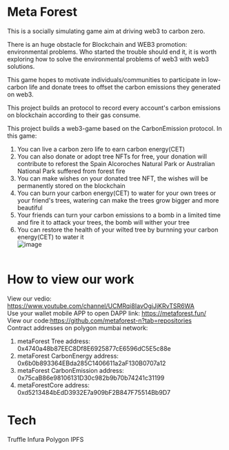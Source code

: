 # Meta Forest<br>
This is a socially simulating game aim at driving web3 to carbon zero.    
    
There is an huge obstacle for Blockchain and WEB3 promotion: environmental problems.  Who started the trouble should end it, it is worth exploring how to solve the environmental problems of web3 with web3 solutions.     
      
This game hopes to motivate individuals/communities to participate in low-carbon life and donate trees to offset the carbon emissions they generated on web3.    
    
This project builds an protocol to record every account's carbon emissions on blockchain according to their gas consume. <br>

This project builds a web3-game based on the CarbonEmission protocol. In this game:<br>
1) You can live a carbon zero life to earn carbon energy(CET) <br>
2) You can also donate or adopt tree NFTs for free, your donation will contribute to reforest the Spain Alcoroches Natural Park or Australian National Park suffered from forest fire<br>
3) You can make wishes on your donated tree NFT, the wishes will be permanently stored on the blockchain<br>
4) You can burn your carbon energy(CET) to water for your own trees or your friend's trees, watering can make the trees grow bigger and more beautiful<br>
5) Your friends can turn your carbon emissions to a bomb in a limited time and fire it to attack your trees, the bomb will wither your tree <br>
6) You can restore the health of your wilted tree by burnning your carbon energy(CET) to water it<br>
![image](https://user-images.githubusercontent.com/106387391/171183224-1d83d599-8fc5-4e1e-945b-e478fc19f686.png)
<br><br>

# How to view our work<br>
View our vedio: https://www.youtube.com/channel/UCMRqi8IavOgiJjKRvTSR6WA <br>
Use your wallet mobile APP to open DAPP link: https://metaforest.fun/  <br>
View our code:https://github.com/metaforest-n?tab=repositories <br>
Contract addresses on polygon mumbai network: <br>
1) metaForest Tree address: 0x4740a48b87EEC8Df8E6925877cE6596dC5E5c88e <br> 
2) metaForest CarbonEnergy address: 0x6b0b893364EBda285C1406611a2aF130B0707a12 <br> 
3) metaForest CarbonEmission address: 0x75caB86e98106131D30c982b9b70b74241c31199 <br>
4) metaForestCore address: 0xd5213484bEdD3932E7a909bF2B847F75514Bb9D7 <br>

# Tech
Truffle
Infura
Polygon
IPFS



